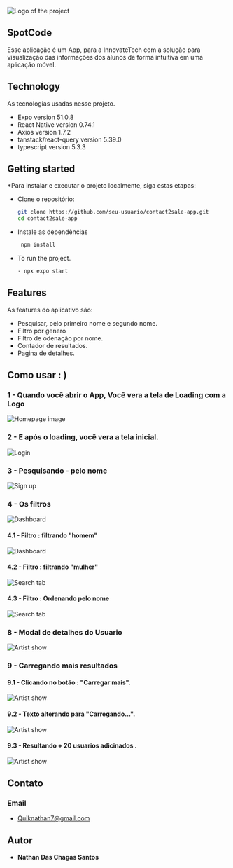 
![Logo of the project](https://file.notion.so/f/f/8aa2930a-c40b-4a49-98ac-e937d0bc88f2/57c73100-8073-4424-9683-cbcd4089e16a/_d7e73069-648f-4f52-95d2-b7ab4f175cfe.jpeg?id=5d185451-392d-4ee6-9da7-1572cc28a5fd&table=block&spaceId=8aa2930a-c40b-4a49-98ac-e937d0bc88f2&expirationTimestamp=1717185600000&signature=FOihKoGZM0-LxH5YKpt96egS0cE2V7TmyY5Ja1tcJHk&downloadName=_d7e73069-648f-4f52-95d2-b7ab4f175cfe.jpeg)


## SpotCode
Esse  aplicação é um App, para a InnovateTech com a solução para visualização das informações dos alunos de forma intuitiva em uma aplicação móvel.


## Technology 

As tecnologias usadas nesse projeto.

* Expo version 51.0.8
* React Native version 0.74.1
* Axios version 1.7.2
* tanstack/react-query version 5.39.0
* typescript version 5.3.3

## Getting started

*Para instalar e executar o projeto localmente, siga estas etapas:

* Clone o repositório:
   ```bash
   git clone https://github.com/seu-usuario/contact2sale-app.git
   cd contact2sale-app
   
   
* Instale as dependências
  ```bash
   npm install

* To run the project.
   ```bash
  - npx expo start

## Features

As features do aplicativo são:
 - Pesquisar, pelo primeiro nome e segundo nome.
 - Filtro por genero
 - Filtro de odenação por nome.
 - Contador de resultados.
 - Pagina de detalhes.



## Como usar : )



### 1 - Quando você abrir o App, Você vera a tela de Loading com a Logo

![Homepage image](https://github.com/rasta-slaine/App-InnovaTech/blob/main/public/Readmi/img-0.jpg)

### 2 - E após o loading, você vera a tela inicial.

![Login](https://github.com/rasta-slaine/App-InnovaTech/blob/main/public/Readmi/img-1.jpg)

### 3 - Pesquisando - pelo nome 

![Sign up](https://github.com/rasta-slaine/App-InnovaTech/blob/main/public/Readmi/img-2.jpg)

### 4 - Os filtros

![Dashboard](https://github.com/rasta-slaine/App-InnovaTech/blob/main/public/Readmi/img-3.jpg)

   #### 4.1 - Filtro : filtrando "homem"

![Dashboard](https://github.com/rasta-slaine/App-InnovaTech/blob/main/public/Readmi/img-5.jpg)


  #### 4.2 - Filtro : filtrando "mulher"

![Search tab](https://github.com/rasta-slaine/App-InnovaTech/blob/main/public/Readmi/img-6.jpg)


  #### 4.3 - Filtro : Ordenando pelo nome

![Search tab](https://github.com/rasta-slaine/App-InnovaTech/blob/main/public/Readmi/img-7.jpg)



### 8 - Modal de detalhes do Usuario

![Artist show](https://github.com/rasta-slaine/App-InnovaTech/blob/main/public/Readmi/img-8.jpg)


### 9 - Carregando mais resultados
  #### 9.1 - Clicando no botão : "Carregar mais".
![Artist show](https://github.com/rasta-slaine/App-InnovaTech/blob/main/public/Readmi/img-9.jpg)

  #### 9.2 - Texto alterando para "Carregando...".
![Artist show](https://github.com/rasta-slaine/App-InnovaTech/blob/main/public/Readmi/img-10.jpg)

  #### 9.3 - Resultando + 20 usuarios adicinados .
![Artist show](https://github.com/rasta-slaine/App-InnovaTech/blob/main/public/Readmi/img-11.jpg)



## Contato
 ### Email  
   * Quiknathan7@gmail.com
         

  ## Autor

  * **Nathan Das Chagas Santos** 


